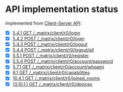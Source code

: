 # API implementation status

Implemented from [Client-Server API](https://matrix.org/docs/spec/client_server/latest):

- [x] [5.4.1 GET /_matrix/client/r0/login](https://matrix.org/docs/spec/client_server/latest#get-matrix-client-r0-login)
- [x] [5.4.2 POST /_matrix/client/r0/login](https://matrix.org/docs/spec/client_server/latest#post-matrix-client-r0-login)
- [x] [5.4.3 POST /_matrix/client/r0/logout](https://matrix.org/docs/spec/client_server/latest#post-matrix-client-r0-logout)
- [x] [5.4.4 POST /_matrix/client/r0/logout/all](https://matrix.org/docs/spec/client_server/latest#post-matrix-client-r0-logout-all)
- [x] [5.5.1 POST /_matrix/client/r0/register](https://matrix.org/docs/spec/client_server/r0.5.0#post-matrix-client-r0-register)
- [x] [5.5.4 POST /_matrix/client/r0/account/password](https://matrix.org/docs/spec/client_server/latest#post-matrix-client-r0-account-password)
- [x] [5.7.1 GET /_matrix/client/r0/account/whoami](https://matrix.org/docs/spec/client_server/latest#get-matrix-client-r0-account-whoami)
- [x] [6.1 GET /_matrix/client/r0/capabilities](https://matrix.org/docs/spec/client_server/latest#get-matrix-client-r0-capabilities)
- [x] [10.4.1 GET /_matrix/client/r0/joined_rooms](https://matrix.org/docs/spec/client_server/latest#get-matrix-client-r0-joined-rooms)
- [x] [13.10.1.1 GET /_matrix/client/r0/devices](https://matrix.org/docs/spec/client_server/latest#get-matrix-client-r0-devices)
